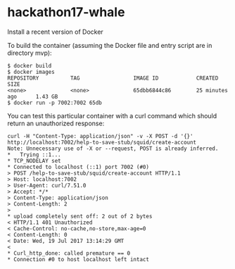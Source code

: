 # hackathon17-whale

Install a recent version of Docker

To build the container (assuming the Docker file and entry script are in directory mvp):
```
$ docker build
$ docker images
REPOSITORY          TAG                 IMAGE ID            CREATED             SIZE
<none>              <none>              65dbb6844c86        25 minutes ago      1.43 GB
$ docker run -p 7002:7002 65db
```
You can test this particular container with a curl command which should return an unauthorized response:
```
curl -H "Content-Type: application/json" -v -X POST -d '{}' http://localhost:7002/help-to-save-stub/squid/create-account 
Note: Unnecessary use of -X or --request, POST is already inferred.
*   Trying ::1...
* TCP_NODELAY set
* Connected to localhost (::1) port 7002 (#0)
> POST /help-to-save-stub/squid/create-account HTTP/1.1
> Host: localhost:7002
> User-Agent: curl/7.51.0
> Accept: */*
> Content-Type: application/json
> Content-Length: 2
> 
* upload completely sent off: 2 out of 2 bytes
< HTTP/1.1 401 Unauthorized
< Cache-Control: no-cache,no-store,max-age=0
< Content-Length: 0
< Date: Wed, 19 Jul 2017 13:14:29 GMT
< 
* Curl_http_done: called premature == 0
* Connection #0 to host localhost left intact
```

